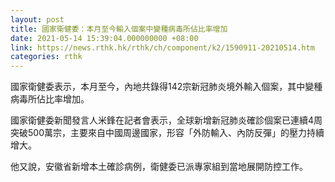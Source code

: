 ```yaml
---
layout: post
title: 國家衛健委：本月至今輸入個案中變種病毒所佔比率增加
date: 2021-05-14 15:39:04.000000000 +08:00
link: https://news.rthk.hk/rthk/ch/component/k2/1590911-20210514.htm
categories: rthk
---
```


國家衛健委表示，本月至今，內地共錄得142宗新冠肺炎境外輸入個案，其中變種病毒所佔比率增加。

國家衛健委新聞發言人米鋒在記者會表示，全球新增新冠肺炎確診個案已連續4周突破500萬宗，主要來自中國周邊國家，形容「外防輸入、內防反彈」的壓力持續增大。

他又說，安徽省新增本土確診病例，衛健委已派專家組到當地展開防控工作。
